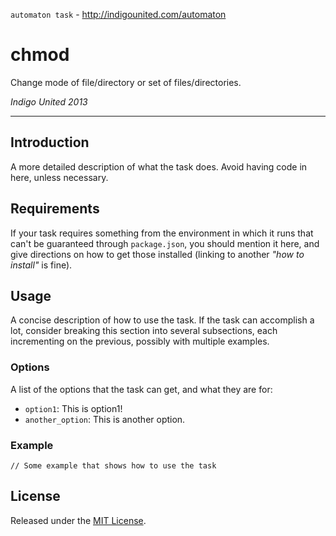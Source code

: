`automaton task` - http://indigounited.com/automaton

chmod
===

Change mode of file/directory or set of files/directories.

*Indigo United 2013*

----------------------------------------

## Introduction

A more detailed description of what the task does. Avoid having code in here, unless necessary.


## Requirements

If your task requires something from the environment in which it runs that can't be guaranteed through `package.json`, you should mention it here, and give directions on how to get those installed (linking to another *"how to install"* is fine).


## Usage

A concise description of how to use the task. If the task can accomplish a lot, consider breaking this section into several subsections, each incrementing on the previous, possibly with multiple examples.

### Options

A list of the options that the task can get, and what they are for:

- `option1`: This is option1!
- `another_option`: This is another option.

### Example

```
// Some example that shows how to use the task
```


## License

Released under the [MIT License](http://www.opensource.org/licenses/mit-license.php).
